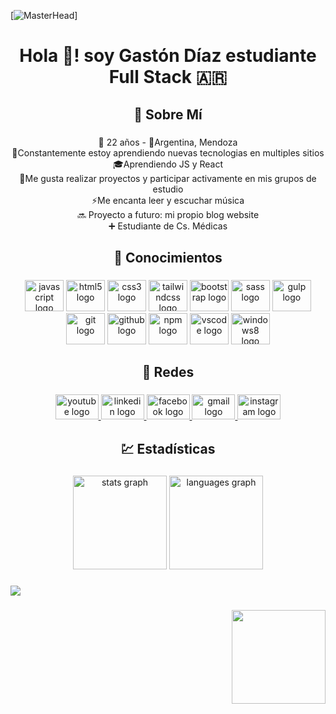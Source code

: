 [![MasterHead](https://mir-s3-cdn-cf.behance.net/project_modules/2800_opt_1/2ce3f382586193.5d2265af883a4.png)]
<h1 align="center">Hola 👋! soy Gastón Díaz estudiante Full Stack 🇦🇷</h1>

###

<h2 align="center">💫 Sobre Mí</h2>

###

<p align="center">👤 22 años - 📍Argentina, Mendoza<br>🌱Constantemente estoy aprendiendo nuevas tecnologias en multiples sitios <br>🎓Aprendiendo JS y React <br>👯Me gusta realizar proyectos y participar activamente en mis grupos de estudio <br>⚡Me encanta leer y escuchar música <br>🔜 Proyecto a futuro: mi propio blog website <br> ➕ Estudiante de Cs. Médicas</p>

###

<h2 align="center">🧠 Conocimientos</h2>

###

<div align="center">
  <img src="https://cdn.jsdelivr.net/gh/devicons/devicon/icons/javascript/javascript-original.svg" height="50" width="62" alt="javascript logo"  />
  <img src="https://cdn.jsdelivr.net/gh/devicons/devicon/icons/html5/html5-original.svg" height="50" width="62" alt="html5 logo"  />
  <img src="https://cdn.jsdelivr.net/gh/devicons/devicon/icons/css3/css3-original.svg" height="50" width="62" alt="css3 logo"  />
  <img src="https://cdn.jsdelivr.net/gh/devicons/devicon/icons/tailwindcss/tailwindcss-original-wordmark.svg" height="50" width="62" alt="tailwindcss logo"  />
  <img src="https://cdn.jsdelivr.net/gh/devicons/devicon/icons/bootstrap/bootstrap-original.svg" height="50" width="62" alt="bootstrap logo"  />
  <img src="https://cdn.jsdelivr.net/gh/devicons/devicon/icons/sass/sass-original.svg" height="50" width="62" alt="sass logo"  />
  <img src="https://cdn.jsdelivr.net/gh/devicons/devicon/icons/gulp/gulp-plain.svg" height="50" width="62" alt="gulp logo"  />
  <img src="https://cdn.jsdelivr.net/gh/devicons/devicon/icons/git/git-original.svg" height="50" width="62" alt="git logo"  />
  <img src="https://cdn.jsdelivr.net/gh/devicons/devicon/icons/github/github-original.svg" height="50" width="62" alt="github logo"  />
  <img src="https://cdn.jsdelivr.net/gh/devicons/devicon/icons/npm/npm-original-wordmark.svg" height="50" width="62" alt="npm logo"  />
  <img src="https://cdn.jsdelivr.net/gh/devicons/devicon/icons/vscode/vscode-original.svg" height="50" width="62" alt="vscode logo"  />
  <img src="https://cdn.jsdelivr.net/gh/devicons/devicon/icons/windows8/windows8-original.svg" height="50" width="62" alt="windows8 logo"  />
</div>

###

<h2 align="center">🤝 Redes</h2>

###

<div align="center">
  <a href="https://www.youtube.com/channel/UCxlyp1Hm2wJQTp6shx1-_4g" target="_blank">
    <img src="https://raw.githubusercontent.com/maurodesouza/profile-readme-generator/master/src/assets/icons/social/youtube/default.svg" width="69" height="40" alt="youtube logo"  />
  </a>
  <a href="https://www.linkedin.com/in/zdc999" target="_blank">
    <img src="https://raw.githubusercontent.com/maurodesouza/profile-readme-generator/master/src/assets/icons/social/linkedin/default.svg" width="69" height="40" alt="linkedin logo"  />
  </a>
  <a href="https://www.facebook.com/zdc999/" target="_blank">
    <img src="https://raw.githubusercontent.com/maurodesouza/profile-readme-generator/master/src/assets/icons/social/facebook/default.svg" width="69" height="40" alt="facebook logo"  />
  </a>
  <a href="https://mail.google.com/mail/u/0/?fs=1&to=bbistylez@gmail.com&tf=cm" target="_blank">
    <img src="https://raw.githubusercontent.com/maurodesouza/profile-readme-generator/master/src/assets/icons/social/gmail/default.svg" width="69" height="40" alt="gmail logo"  />
  </a>
  <a href="https://www.instagram.com/zetadc999" target="_blank">
    <img src="https://raw.githubusercontent.com/maurodesouza/profile-readme-generator/master/src/assets/icons/social/instagram/default.svg" width="69" height="40" alt="instagram logo"  />
  </a>
</div>

###

<h2 align="center">💹 Estadísticas</h2>

###

<div align="center">
  <img src="https://github-readme-stats.vercel.app/api?hide_title=false&hide_rank=false&show_icons=true&include_all_commits=true&count_private=true&disable_animations=false&theme=vue-dark&locale=es&hide_border=false&username=zdc999" height="150" alt="stats graph"  />
  <img src="https://github-readme-stats.vercel.app/api/top-langs?locale=es&hide_title=false&layout=compact&card_width=320&langs_count=5&theme=vue-dark&hide_border=false&username=zdc999" height="150" alt="languages graph"  />
</div>

###

<div align="left">
  <img src="https://profile-counter.glitch.me/zdc999/count.svg?"  />
</div>

###

<img align="right" height="150" src="https://i.pinimg.com/originals/06/60/ef/0660efe82fa3da42ed56eef013171835.gif"  />

###
